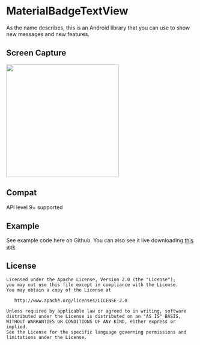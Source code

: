 # MaterialBadgeTextView
As the name describes, this is an Android library that you can use to show new messages and new features.

## Screen Capture
<img src="https://github.com/matrixxun/MaterialBadgeTextView/blob/master/MaterialBadgeTextView/art/device-2016-11-17-171018.png" width="300">

## Compat
API level 9+ supported

## Example
See example code here on Github. You can also see it live downloading [this apk](https://github.com/matrixxun/ProductTour/raw/master/app/app-debug.apk)

License
--------


    Licensed under the Apache License, Version 2.0 (the "License");
    you may not use this file except in compliance with the License.
    You may obtain a copy of the License at

       http://www.apache.org/licenses/LICENSE-2.0

    Unless required by applicable law or agreed to in writing, software
    distributed under the License is distributed on an "AS IS" BASIS,
    WITHOUT WARRANTIES OR CONDITIONS OF ANY KIND, either express or implied.
    See the License for the specific language governing permissions and
    limitations under the License.
